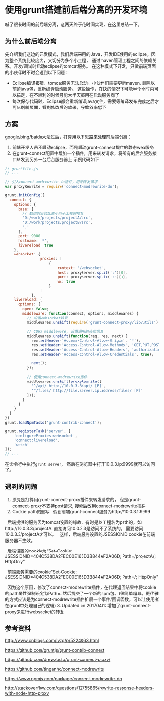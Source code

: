 # 使用grunt搭建前后端分离的开发环境
喊了很长时间的前后端分离，这两天终于花时间实现，在这里总结一下。


## 为什么前后端分离
先介绍我们这边的开发模式，我们后端采用的Java，开发IDE使用的eclipse。因为整个系统比较庞大，又切分为多个小工程， 通过maven管理工程之间的依赖关系。开发/调试时启动eclipse的tomcat服务。
在这种模式下开发，只做前端页面的小伙伴时不时会遇到以下问题： 
- Eclipse编译报错，tomcat服务无法启动。小伙伴们需要更新maven, 删除以前的java包，重新编译启动服务。 这些操作，在快的情况下可能半个小时内可以搞定，在不顺利的时候可能大半天都用在启动服务商了
- 每次保存代码时，Eclipse都会重新编译java文件，需要等编译发布完成之后才可以刷新页面，看到修改后的效果，导致效率低下

## 方案
google/bing/baidu大法过后，打算用以下思路来处理前后端分离：
1. 前端开发人员不启动eclipse，而是启动grunt-connect提供的静态web服务
2. 在grunt-connect配置中增加一个插件，用来转发请求，将所有的后台服务接口转发到另外一台后台服务器上
示例代码如下
```javascript
// gruntfile.js
// ...

// 引入connect-modrewrite-do插件，用来转发请求
var proxyRewrite = require('connect-modrewrite-do');

grunt.initConfig({
  connect: {
    options: {
      base: [
        // 数组的形式配置不同子工程的地址
        'D:/work/projects/projectA/src',
        'D:/work/projects/projectB/src',
        '.'
      ],
      port: 9000,
      hostname: '*',
      livereload: true
    },
    websocket: {
                proxies: [
                    {
                        context: '/websocket',
                        host: proxyServer.split(':')[0],
                        port: proxyServer.split(':')[1],
                        ws: true
                    }
                ]
            },
    livereload: {
      options: {
        open: false;
        middleware: function(connect, options, middlewares) {
          // 设置websocket转发
          middlewares.unshift(require('grunt-connect-proxy/lib/utils').proxyRequest);
          
          // CORS middleware, 设置通用的头部信息
          middlewares.unshift(function(req, res, next) {
            res.setHeader('Access-Control-Allow-Origin', '*');
            res.setHeader('Access-Control-Allow-Methods', 'GET,PUT,POST,DELETE,OPTIONS');
            res.setHeader('Access-Control-Allow-Headers', 'authorization, Origin, X-Requested-With, Content-Type, Accept');
            res.setHeader('Access-Control-Allow-Credentials', true);
            
            next();
          });
          
          // 使用connect-modrewrite插件
          middlewares.unshift(proxyRewrite([
            '^/api/ http://10.0.3.3/api/ [P]',
            '^/files/ http://file.server.ip.address/files/ [P]'
          ]));
        }
      }
    }
  }
})
grunt.loadNpmTasks('grunt-contrib-connect');

grunt.registerTask('server', [
    'configureProxies:websocket',
    'connect:livereload',
    'watch'
]);
// ...
```
在命令行中执行`grunt server`， 然后在浏览器中打开10.0.3.ip:9999就可以访问了。
## 遇到的问题

1. 原先是打算用grunt-connect-proxy插件来转发请求的， 但是grunt-connect-proxy不支持post请求, 搜索后改用connect-modrewrite插件
2. Cookie path的重写
   假设前端grunt-connect服务为http://10.0.3.1:9999
   
   后端提供的服务因为tomcat设置的缘故，有时是以工程名为path的，如http://10.0.3.3/projectA. 直接访问10.0.3.3是访问不了系统的， 需要访问10.0.3.3/projectA才可以。
   这样，后端服务设置的JSESSIONID cookie在前端服务器不生效。
   
   后端设置的cookie为“Set-Cookie: JSESSIONID=404C538DA2FEC00E165D3B844AF2A06D; Path=/projectA/; HttpOnly”
   
   前端服务需要的cookie"Set-Cookie: JSESSIONID=404C538DA2FEC00E165D3B844AF2A06D; Path=/; HttpOnly"
   
   因为这个原因，修改了connect-modrewrite插件，在代理返回结果中将cookie的path属性强制设定为Path=/.然后提交了一个新的npm包。(很简单粗暴，更优雅的方式应该是为connect-modrewrite插件扩展一个事件/回调函数，可以让使用者在grunt中处理自己的逻辑)
3. Updated on 20170411: 增加了grunt-connect-proxy来进行websocket的转发
   
## 参考资料
http://www.cnblogs.com/lyzg/p/5224063.html

https://github.com/gruntjs/grunt-contrib-connect

https://github.com/drewzboto/grunt-connect-proxy/

https://github.com/tinganho/connect-modrewrite

https://www.npmjs.com/package/connect-modrewrite-do

http://stackoverflow.com/questions/12755865/rewrite-response-headers-with-node-http-proxy

